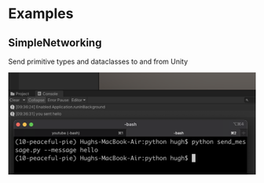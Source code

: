 # Examples

## SimpleNetworking

Send primitive types and dataclasses to and from Unity

![Screenshot](SimpleNetworking/img/simple_networking_screenshot.png)

